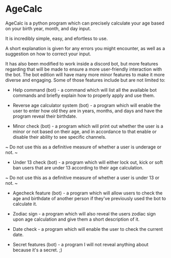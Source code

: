 # AgeCalc
AgeCalc is a python program which can precisely calculate your age based on your birth year, month, and day input.

It is incredibly simple, easy, and efortless to use.

A short explanation is given for any errors you might encounter, as well as a suggestion on how to correct your input.

It has also been modified to work inside a discord bot, but more features regarding that will be made to ensure a more user-friendly interaction with the bot.
The bot edition will have many more minor features to make it more diverse and engaging. Some of those features include but are not limited to:

* Help command (bot) - a command which will list all the available bot commands and briefly explain how to properly apply and use them.

* Reverse age calculator system (bot) - a program which will enable the user to enter how old they are in years, months, and days and have the program reveal 
their birthdate.

* Minor check (bot) - a program which will print out whether the user is a minor or not based on their age, and in accordance to that enable or disable their
ability to see specific channels.

~ Do not use this as a definitive measure of whether a user is underage or not. ~

* Under 13 check (bot) - a program which will either lock out, kick or soft ban users that are under 13 according to their age calculation.

~ Do not use this as a definitive measure of whether a user is under 13 or not. ~

* Agecheck feature (bot) - a program which will allow users to check the age and birthdate of another person if they've previously used the bot to calculate it.

* Zodiac sign - a program which will also reveal the users zodiac sign upon age calculation and give them a short description of it.

* Date check - a program which will enable the user to check the current date.

* Secret features (bot) - a program I will not reveal anything about because it's a secret. ;)
